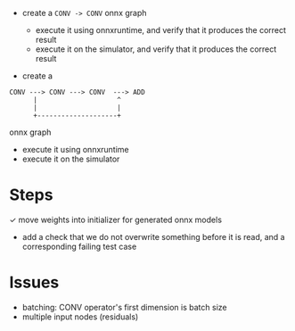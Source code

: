 - create a `CONV -> CONV` onnx graph
   - execute it using onnxruntime, and verify that it produces the correct
     result
   - execute it on the simulator, and verify that it produces the correct result

- create a

```
CONV ---> CONV ---> CONV  ---> ADD
      |                    ^
      |                    |
      +--------------------+
```

onnx graph
   - execute it using onnxruntime
   - execute it on the simulator

# Steps
 ✓ move weights into initializer for generated onnx models
 - add a check that we do not overwrite something before it is read, and a
   corresponding failing test case

# Issues
 - batching: CONV operator's first dimension is batch size
 - multiple input nodes (residuals)

